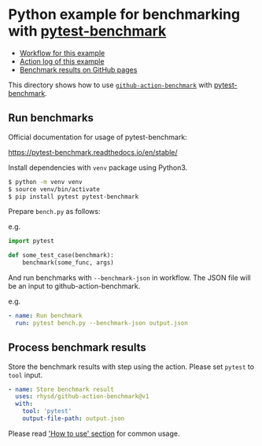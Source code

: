Python example for benchmarking with [pytest-benchmark][tool]
=============================================================

- [Workflow for this example](../../.github/workflows/pytest.yml)
- [Action log of this example](https://github.com/rhysd/github-action-benchmark/actions?query=workflow%3A%22Python+Example+with+pytest-benchmark%22)
- [Benchmark results on GitHub pages](https://rhysd.github.io/github-action-benchmark/dev/bench/)

This directory shows how to use [`github-action-benchmark`](https://github.com/rhysd/github-action-benchmark)
with [pytest-benchmark][tool].

## Run benchmarks

Official documentation for usage of pytest-benchmark:

https://pytest-benchmark.readthedocs.io/en/stable/

Install dependencies with `venv` package using Python3.

```sh
$ python -m venv venv
$ source venv/bin/activate
$ pip install pytest pytest-benchmark
```

Prepare `bench.py` as follows:

e.g.

```python
import pytest

def some_test_case(benchmark):
    benchmark(some_func, args)
```

And run benchmarks with `--benchmark-json` in workflow. The JSON file will be an input to
github-action-benchmark.

e.g.

```yaml
- name: Run benchmark
  run: pytest bench.py --benchmark-json output.json
```

## Process benchmark results

Store the benchmark results with step using the action. Please set `pytest` to `tool` input.

```yaml
- name: Store benchmark result
  uses: rhysd/github-action-benchmark@v1
  with:
    tool: 'pytest'
    output-file-path: output.json
```

Please read ['How to use' section](https://github.com/rhysd/github-action-benchmark#how-to-use) for common usage.

[tool]: https://pypi.org/project/pytest-benchmark/
